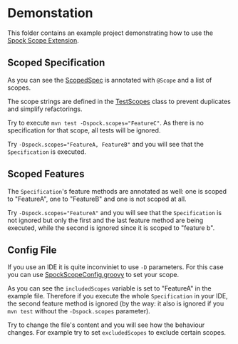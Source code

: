 Demonstation
============

This folder contains an example project demonstrating how to use the [Spock Scope Extension](https://github.com/mkutz/spock-scope-extension).

Scoped Specification
--------------------

As you can see the [ScopedSpec](https://github.com/mkutz/spock-scope-extension/blob/master/demonstration/src/test/groovy/de/assertagile/demonstration/ScopedSpec.groovy) is annotated with `@Scope` and a list of scopes.

The scope strings are defined in the [TestScopes](https://github.com/mkutz/spock-scope-extension/blob/master/demonstration/src/test/groovy/de/assertagile/demonstration/TestScopes.groovy) class to prevent duplicates and simplify refactorings.

Try to execute `mvn test -Dspock.scopes="FeatureC"`. As there is no specification for that scope, all tests will be ignored.

Try `-Dspock.scopes="FeatureA, FeatureB"` and you will see that the `Specification` is executed.

Scoped Features
---------------

The `Specification`'s feature methods are annotated as well: one is scoped to "FeatureA", one to "FeatureB" and one is not scoped at all.

Try `-Dspock.scopes="FeatureA"` and you will see that the `Specification` is not ignored but only the first and the last feature method are being executed, while the second is ignored since it is scoped to "feature b".

Config File
-----------

If you use an IDE it is quite inconviniet to use `-D` parameters. For this case you can use [SpockScopeConfig.groovy](https://github.com/mkutz/spock-scope-extension/blob/master/demonstration/src/test/resources/SpockScopeConfig.groovy) to set your scope.

As you can see the `includedScopes` variable is set to "FeatureA" in the example file. Therefore if you execute the whole `Specification` in your IDE, the second feature method is ignored (by the way: it also is ignored if you `mvn test` without the `-Dspock.scopes` parameter).

Try to change the file's content and you will see how the behaviour changes.
For example try to set `excludedScopes` to exclude certain scopes.
